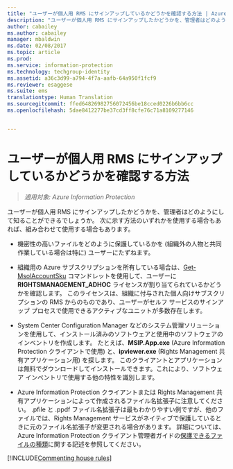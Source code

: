 ```yaml
---
title: "ユーザーが個人用 RMS にサインアップしているかどうかを確認する方法 | Azure Information Protection"
description: "ユーザーが個人用 RMS にサインアップしたかどうかを、管理者はどのようにして知ることができるでしょうか。 この記事で説明している方法、または方法の組み合わせを使用できます。"
author: cabailey
ms.author: cabailey
manager: mbaldwin
ms.date: 02/08/2017
ms.topic: article
ms.prod: 
ms.service: information-protection
ms.technology: techgroup-identity
ms.assetid: a36c3d99-a794-4f7a-aafb-64a950f1fcf9
ms.reviewer: esaggese
ms.suite: ems
translationtype: Human Translation
ms.sourcegitcommit: ffed64826982756072456be18cced0226b6bb6cc
ms.openlocfilehash: 5dae8412277be37cd3ff8cfe76c71a8109277146


---
```



# <a name="how-to-find-out-if-your-users-have-signed-up-for-rms-for-individuals"></a>ユーザーが個人用 RMS にサインアップしているかどうかを確認する方法

>*適用対象: Azure Information Protection*

ユーザーが個人用 RMS にサインアップしたかどうかを、管理者はどのようにして知ることができるでしょうか。 次に示す方法のいずれかを使用する場合もあれば、組み合わせて使用する場合もあります。

-   機密性の高いファイルをどのように保護しているかを (組織外の人物と共同作業している場合は特に) ユーザーにたずねます。

-   組織用の Azure サブスクリプションを所有している場合は、[Get-MsolAccountSku](https://msdn.microsoft.com/library/azure/dn194118.aspx) コマンドレットを使用して、ユーザーに **RIGHTSMANAGEMENT_ADHOC** ライセンスが割り当てられているかどうかを確認します。 このライセンスは、組織に付与された個人向けサブスクリプションの RMS からのものであり、ユーザーがセルフ サービスのサインアップ プロセスで使用できるアクティブなユニットが多数存在します。

-   System Center Configuration Manager などのシステム管理ソリューションを使用して、インストール済みのソフトウェアと使用中のソフトウェアのインベントリを作成します。 たとえば、**MSIP.App.exe** (Azure Information Protection クライアントで使用) と、**ipviewer.exe** (Rights Management 共有アプリケーション用) を探します。 このクライアントとアプリケーションは無料でダウンロードしてインストールできます。これにより、ソフトウェア インベントリで使用する他の特性を識別します。

-   Azure Information Protection クライアントまたは Rights Management 共有アプリケーションによって作成されるファイル名拡張子に注意してください。 .pfile と .ppdf ファイル名拡張子は最もわかりやすい例ですが、他のファイルでは、Rights Management サービスがネイティブで保護しているときに元のファイル名拡張子が変更される場合があります。 詳細については、Azure Information Protection クライアント管理者ガイドの[保護できるファイルの種類](../rms-client/client-admin-guide-file-types.md#file-types-supported-for-protection)に関する記述を参照してください。

[!INCLUDE[Commenting house rules](../includes/houserules.md)]


<!--HONumber=Feb17_HO2-->


